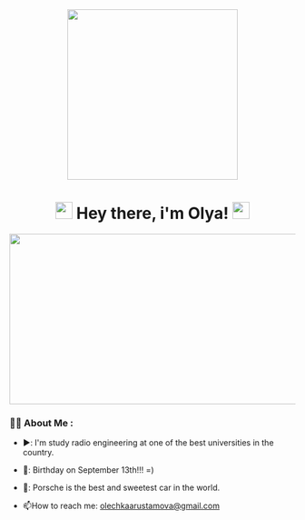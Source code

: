 <div id="header" align="center">
  <img src="https://github.com/user-attachments/assets/e7278ceb-73a7-4e14-a294-6aec445d2130" width="300"/>
</div>

<div id="badger" align="center">
  <img src="https://komarev.com/ghpvc/?username=cattrh&style=flat-square&color=blue" alt=""/>
</div>

<h1 align="center">
  <img src=https://github.com/user-attachments/assets/d57c8707-592b-4b23-88bf-7921b249239d width="30px"/>
  Hey there, i'm Olya!
  <img src="https://media.giphy.com/media/hvRJCLFzcasrR4ia7z/giphy.gif" width="30px"/>
</h1>

<div align="center">
  <img src="https://github.com/user-attachments/assets/1ae7543d-3ccd-43e8-82c8-70dc9fb95aea" width="600" height="300"/>
</div>

### :woman_technologist: About Me :
- ▶️: I'm study radio engineering at one of the best universities in the country.

- 🎂: Birthday on September 13th!!! =)

- 🚗: Porsche is the best and sweetest car in the world.

- :mailbox:How to reach me: olechkaarustamova@gmail.com
